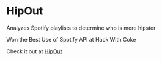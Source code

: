 HipOut
======

Analyzes Spotify playlists to determine who is more hipster

Won the Best Use of Spotify API at Hack With Coke

Check it out at [HipOut](http://ytgao.com/hipout)
